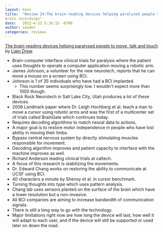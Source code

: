 ```yaml
---
layout: base
title:  "Review 24:The brain-reading devices helping paralysed people to move, talk and touch"
brain recordings"
date:   2022-4-23 5:16:13 -0700
author: xander
categories: reviews
---
```



[The brain-reading devices helping paralysed people to move, talk and touch
](https://www.nature.com/articles/d41586-022-01047-w?utm_medium=Social&utm_campaign=nature&utm_source=Twitter#Echobox=1650446178) by [Liam Drew](http://www.liamdrew.net/about).


- Brain-computer interface clinical trials for paralysis where the patient uses thoughts to operate a computer application moving a robotic arm.
- James Johnson, a volunteer for the new neurotech, reports that he can move a mouse on a screen using BCI.
- Johnson is 1 of 35 individuals who have had a BCI implanted.
    - This number seems surprisingly low. I wouldn't expect more than 1000 though.
- Black Rock Neurotech in Salt Lake City, Utah produces a lot of these devices.
- 2006 Landmark paper where Dr. Leigh Hochberg et al. teach a man to move a cursor using robotic arms and was the first of a multicenter set of trials called BrainGate which continues today.
- Requires decoding algorithms to match neural data to actions.
- A major goal is to restore motor independence in people who have lost ability in moving their limbs.
- Bypass central nervous system by directly stimulating muscles responsible for movement.
- Decoding algorithm improves and patient capacity to interface with the machine improves as well.
- Richard Anderson leading clinical trials at caltech.
- A focus of this research is stabilizing the movements.
- Dr. Edward Chang works on restoring the ability to communicate at UCSF using BCI.
- 40 characters a minute by Shenoy et al. in cursor benchmark.
- Turning thoughts into type which uses pattern analysis.
- Chang lab uses sensors planted on the surface of the brain which have a lower resolution but a non-invasive.
- All BCI companies are aiming to increase bandwidth of communication signals.
- There is still a long way to go with the technology.
- Major limitations right now are how long the device will last, how well it will adapt to each user, and if the device will still be supported or used later on down the road.